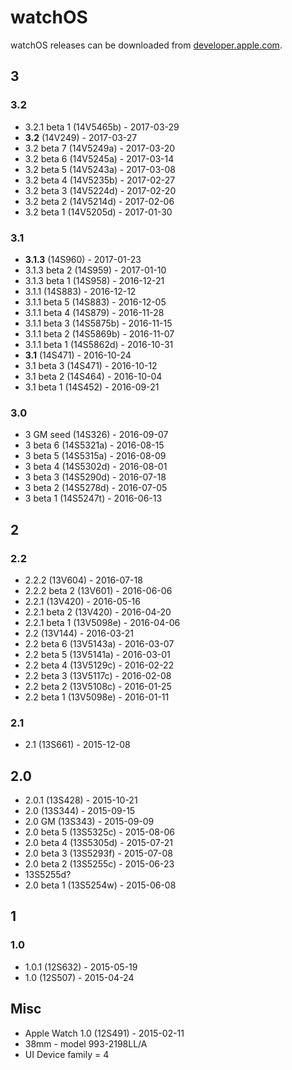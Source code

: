 # watchOS

watchOS releases can be downloaded from [developer.apple.com](https://developer.apple.com/watchos/download/).

## 3

### 3.2

- 3.2.1 beta 1 (14V5465b) - 2017-03-29
- **3.2** (14V249) - 2017-03-27
- 3.2 beta 7 (14V5249a) - 2017-03-20
- 3.2 beta 6 (14V5245a) - 2017-03-14
- 3.2 beta 5 (14V5243a) - 2017-03-08
- 3.2 beta 4 (14V5235b) - 2017-02-27
- 3.2 beta 3 (14V5224d) - 2017-02-20
- 3.2 beta 2 (14V5214d) - 2017-02-06
- 3.2 beta 1 (14V5205d) - 2017-01-30

### 3.1

- **3.1.3** (14S960) - 2017-01-23
- 3.1.3 beta 2 (14S959) - 2017-01-10
- 3.1.3 beta 1 (14S958) - 2016-12-21
- 3.1.1 (14S883) - 2016-12-12
- 3.1.1 beta 5 (14S883) - 2016-12-05
- 3.1.1 beta 4 (14S879) - 2016-11-28
- 3.1.1 beta 3 (14S5875b) - 2016-11-15
- 3.1.1 beta 2 (14S5869b) - 2016-11-07
- 3.1.1 beta 1 (14S5862d) - 2016-10-31
- **3.1** (14S471) - 2016-10-24
- 3.1 beta 3 (14S471) - 2016-10-12
- 3.1 beta 2 (14S464) - 2016-10-04
- 3.1 beta 1 (14S452) - 2016-09-21

### 3.0

- 3 GM seed (14S326) - 2016-09-07
- 3 beta 6 (14S5321a) - 2016-08-15
- 3 beta 5 (14S5315a) - 2016-08-09
- 3 beta 4 (14S5302d) - 2016-08-01
- 3 beta 3 (14S5290d) - 2016-07-18
- 3 beta 2 (14S5278d) - 2016-07-05
- 3 beta 1 (14S5247t) - 2016-06-13

## 2

### 2.2

- 2.2.2 (13V604) - 2016-07-18
- 2.2.2 beta 2 (13V601) - 2016-06-06
- 2.2.1 (13V420) - 2016-05-16
- 2.2.1 beta 2 (13V420) - 2016-04-20
- 2.2.1 beta 1 (13V5098e) - 2016-04-06
- 2.2 (13V144) - 2016-03-21
- 2.2 beta 6 (13V5143a) - 2016-03-07
- 2.2 beta 5 (13V5141a) - 2016-03-01
- 2.2 beta 4 (13V5129c) - 2016-02-22
- 2.2 beta 3 (13V5117c) - 2016-02-08
- 2.2 beta 2 (13V5108c) - 2016-01-25
- 2.2 beta 1 (13V5098e) - 2016-01-11

### 2.1

- 2.1 (13S661) - 2015-12-08

## 2.0

- 2.0.1 (13S428) - 2015-10-21
- 2.0 (13S344) - 2015-09-15
- 2.0 GM (13S343) - 2015-09-09
- 2.0 beta 5 (13S5325c) - 2015-08-06
- 2.0 beta 4 (13S5305d) - 2015-07-21
- 2.0 beta 3 (13S5293f) - 2015-07-08
- 2.0 beta 2 (13S5255c) - 2015-06-23
- 13S5255d?
- 2.0 beta 1 (13S5254w) - 2015-06-08

## 1

### 1.0

- 1.0.1 (12S632) - 2015-05-19
- 1.0 (12S507) - 2015-04-24

## Misc

- Apple Watch 1.0 (12S491) - 2015-02-11
- 38mm - model 993-2198LL/A
- UI Device family = 4
